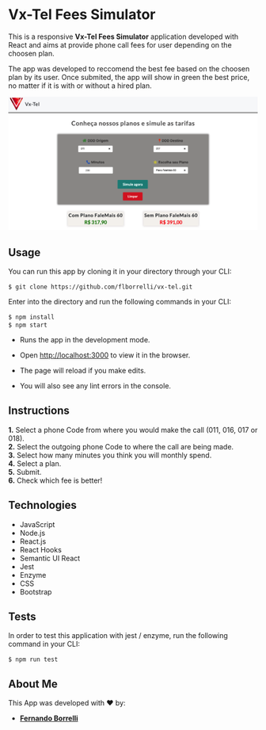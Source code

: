 # Vx-Tel Fees Simulator
This is a responsive **Vx-Tel Fees Simulator** application developed with React and aims at provide phone call fees for user depending on the choosen plan.

The app was developed to reccomend the best fee based on the choosen plan by its user. Once submited, the app will show in green the best price, no matter if it is with or without a hired plan.

![](/public/images/home.png)

## Usage

You can run this app by cloning it in your directory through your CLI:

```
$ git clone https://github.com/flborrelli/vx-tel.git
```

Enter into the directory and run the following commands in your CLI:
```
$ npm install
$ npm start
```

- Runs the app in the development mode.

- Open [http://localhost:3000](http://localhost:3000) to view it in the browser.

- The page will reload if you make edits.

- You will also see any lint errors in the console.

## Instructions

**1.** Select a phone Code from where you would make the call (011, 016, 017 or 018).<br>
**2.** Select the outgoing phone Code to where the call are being made.<br>
**3.** Select how many minutes you think you will monthly spend.<br>
**4.** Select a plan.<br>
**5.** Submit.<br>
**6.** Check which fee is better!<br>


## Technologies

- JavaScript
- Node.js
- React.js
- React Hooks
- Semantic UI React
- Jest
- Enzyme
- CSS
- Bootstrap

## Tests

In order to test this application with jest / enzyme, run the following command in your CLI:

```
$ npm run test
```

## About Me

This App was developed with :heart: by:

- [**Fernando Borrelli**](https://github.com/flborrelli)
